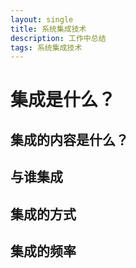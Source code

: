 ```yaml
---
layout: single
title: 系统集成技术
description: 工作中总结
tags: 系统集成技术
---
```


# 集成是什么？
## 集成的内容是什么？
## 与谁集成
## 集成的方式
## 集成的频率